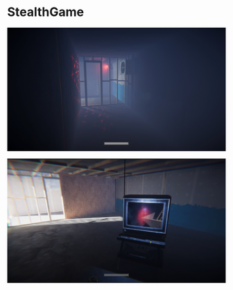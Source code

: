 # StealthGame

![Start](https://github.com/Alteracia/StealthGame/blob/main/start.png?raw=true)

![Room with the key](https://github.com/Alteracia/StealthGame/blob/main/room.png?raw=true)
